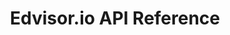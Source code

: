 ---
title: Edvisor.io API Reference

language_tabs:
  - shell

toc_footers:
  - <a href='https://www.edvisor.io'>Sign Up for Edvisor.io</a>
  - <a href='http://github.com/tripit/slate'>Documentation Powered by Slate</a>

includes:
  - introduction
  - authentication
  - student
  - studentStatus
  - country
  - errors
  - web2leads

search: true
---